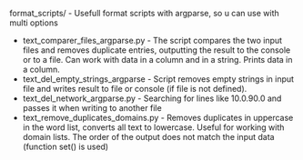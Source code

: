 

format_scripts/ - Usefull format scripts with argparse, so u can use with multi options

- text_comparer_files_argparse.py	 - The script compares the two input files and removes duplicate entries, outputting the result to the console or to a file. Can work with data in a column and in a string. Prints data in a column.
- text_del_empty_strings_argparse	- Script removes empty strings in input file and writes result to file or console (if file is not defined).
- text_del_network_argparse.py - Searching for lines like 10.0.90.0 and passes it when writing to another file
- text_remove_duplicates_domains.py - Removes duplicates in uppercase in the word list, converts all text to lowercase. Useful for working with domain lists. The order of the output does not match the input data (function set() is used)

